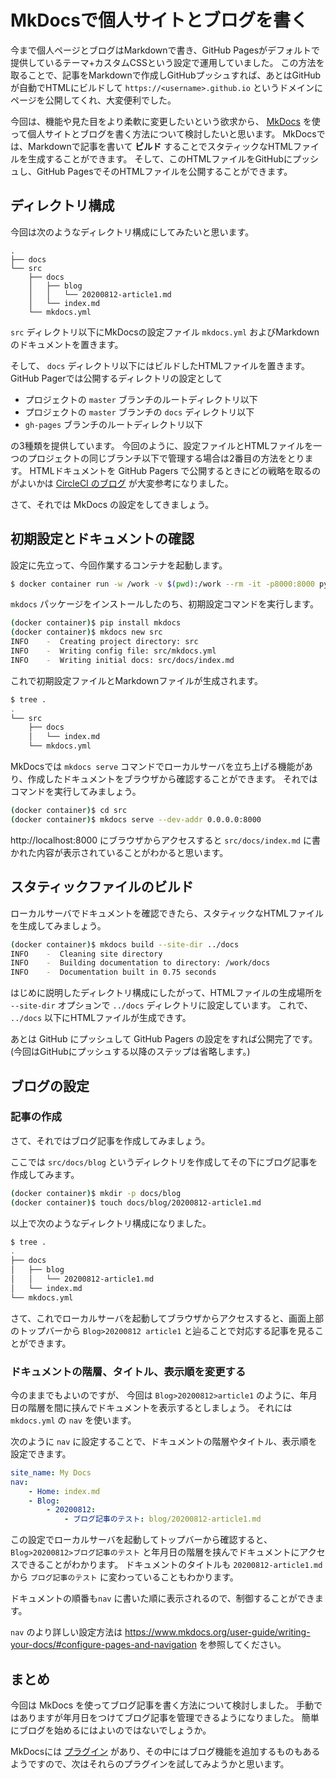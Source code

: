 # MkDocsで個人サイトとブログを書く

今まで個人ページとブログはMarkdownで書き、GitHub Pagesがデフォルトで提供しているテーマ+カスタムCSSという設定で運用していました。
この方法を取ることで、記事をMarkdownで作成しGitHubプッシュすれば、あとはGitHubが自動でHTMLにビルドして `https://<username>.github.io` というドメインにページを公開してくれ、大変便利でした。

今回は、機能や見た目をより柔軟に変更したいという欲求から、 [MkDocs](https://www.mkdocs.org/) を使って個人サイトとブログを書く方法について検討したいと思います。
MkDocsでは、Markdownで記事を書いて **ビルド** することでスタティックなHTMLファイルを生成することができます。
そして、このHTMLファイルをGitHubにプッシュし、GitHub PagesでそのHTMLファイルを公開することができます。

## ディレクトリ構成

今回は次のようなディレクトリ構成にしてみたいと思います。

```
.
├── docs
└── src
    ├── docs
    │   ├── blog
    │   │   └── 20200812-article1.md
    │   └── index.md
    └── mkdocs.yml
```

`src` ディレクトリ以下にMkDocsの設定ファイル `mkdocs.yml` およびMarkdownのドキュメントを置きます。

そして、 `docs` ディレクトリ以下にはビルドしたHTMLファイルを置きます。
GitHub Pagerでは公開するディレクトリの設定として

- プロジェクトの `master` ブランチのルートディレクトリ以下
- プロジェクトの `master` ブランチの `docs` ディレクトリ以下
- `gh-pages` ブランチのルートディレクトリ以下

の3種類を提供しています。
今回のように、設定ファイルとHTMLファイルを一つのプロジェクトの同じブランチ以下で管理する場合は2番目の方法をとります。
HTMLドキュメントを GitHub Pagers で公開するときにどの戦略を取るのがよいかは [CircleCI のブログ](https://circleci.com/blog/deploying-documentation-to-github-pages-with-continuous-integration/) が大変参考になりました。

さて、それでは MkDocs の設定をしてきましょう。

## 初期設定とドキュメントの確認

設定に先立って、今回作業するコンテナを起動します。

```sh
$ docker container run -w /work -v $(pwd):/work --rm -it -p8000:8000 python:3.8.2-buster bash
```

`mkdocs` パッケージをインストールしたのち、初期設定コマンドを実行します。

```sh
(docker container)$ pip install mkdocs
(docker container)$ mkdocs new src
INFO    -  Creating project directory: src
INFO    -  Writing config file: src/mkdocs.yml
INFO    -  Writing initial docs: src/docs/index.md
```

これで初期設定ファイルとMarkdownファイルが生成されます。

```sh
$ tree .
.
└── src
    ├── docs
    │   └── index.md
    └── mkdocs.yml
```

MkDocsでは `mkdocs serve` コマンドでローカルサーバを立ち上げる機能があり、作成したドキュメントをブラウザから確認することができます。
それではコマンドを実行してみましょう。


```sh
(docker container)$ cd src
(docker container)$ mkdocs serve --dev-addr 0.0.0.0:8000
```

http://localhost:8000 にブラウザからアクセスすると `src/docs/index.md` に書かれた内容が表示されていることがわかると思います。

## スタティックファイルのビルド

ローカルサーバでドキュメントを確認できたら、スタティックなHTMLファイルを生成してみましょう。

```sh
(docker container)$ mkdocs build --site-dir ../docs
INFO    -  Cleaning site directory
INFO    -  Building documentation to directory: /work/docs
INFO    -  Documentation built in 0.75 seconds
```

はじめに説明したディレクトリ構成にしたがって、HTMLファイルの生成場所を `--site-dir` オプションで `../docs` ディレクトリに設定しています。
これで、 `../docs` 以下にHTMLファイルが生成できす。

あとは GitHub にプッシュして GitHub Pagers の設定をすれば公開完了です。(今回はGitHubにプッシュする以降のステップは省略します。)

## ブログの設定

### 記事の作成

さて、それではブログ記事を作成してみましょう。

ここでは `src/docs/blog` というディレクトリを作成してその下にブログ記事を作成してみます。

```sh
(docker container)$ mkdir -p docs/blog
(docker container)$ touch docs/blog/20200812-article1.md
```

以上で次のようなディレクトリ構成になりました。

```sh
$ tree .
.
├── docs
│   ├── blog
│   │   └── 20200812-article1.md
│   └── index.md
└── mkdocs.yml
```

さて、これでローカルサーバを起動してブラウザからアクセスすると、画面上部のトップバーから `Blog>20200812 article1` と辿ることで対応する記事を見ることができます。

### ドキュメントの階層、タイトル、表示順を変更する

今のままでもよいのですが、 今回は `Blog>20200812>article1` のように、年月日の階層を間に挟んでドキュメントを表示するとしましょう。
それには `mkdocs.yml` の `nav` を使います。

次のように `nav` に設定することで、ドキュメントの階層やタイトル、表示順を設定できます。

```yaml
site_name: My Docs
nav:
    - Home: index.md
    - Blog:
        - 20200812:
            - ブログ記事のテスト: blog/20200812-article1.md
```

この設定でローカルサーバを起動してトップバーから確認すると、`Blog>20200812>ブログ記事のテスト` と年月日の階層を挟んでドキュメントにアクセスできることがわかります。
ドキュメントのタイトルも `20200812-article1.md` から `ブログ記事のテスト` に変わっていることもわかります。

ドキュメントの順番も`nav` に書いた順に表示されるので、制御することができます。

`nav` のより詳しい設定方法は https://www.mkdocs.org/user-guide/writing-your-docs/#configure-pages-and-navigation を参照してください。

## まとめ

今回は MkDocs を使ってブログ記事を書く方法について検討しました。
手動ではありますが年月日をつけてブログ記事を管理できるようになりました。
簡単にブログを始めるにはよいのではないでしょうか。

MkDocsには [プラグイン](https://github.com/mkdocs/mkdocs/wiki/MkDocs-Plugins) があり、その中にはブログ機能を追加するものもあるようですので、次はそれらのプラグインを試してみようかと思います。
